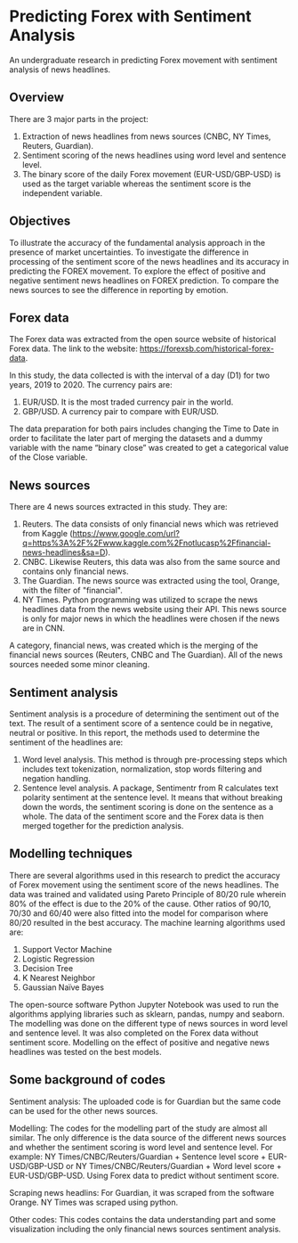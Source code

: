 # Predicting Forex with Sentiment Analysis
An undergraduate research in predicting Forex movement with sentiment analysis of news headlines. 

## Overview
There are 3 major parts in the project: 
1. Extraction of news headlines from news sources (CNBC, NY Times, Reuters, Guardian).
2. Sentiment scoring of the news headlines using word level and sentence level. 
3. The binary score of the daily Forex movement (EUR-USD/GBP-USD) is used as the target variable whereas the sentiment score is the independent variable. 

## Objectives
To illustrate the accuracy of the fundamental analysis approach in the presence of market uncertainties.
To investigate the difference in processing of the sentiment score of the news headlines and its accuracy in predicting the FOREX movement.
To explore the effect of positive and negative sentiment news headlines on FOREX prediction.
To compare the news sources to see the difference in reporting by emotion.

## Forex data
The Forex data was extracted from the open source website of historical Forex data. The link to the website: https://forexsb.com/historical-forex-data. 

In this study, the data collected is with the interval of a day (D1) for two years, 2019 to 2020. The currency pairs are:
1. EUR/USD. It is the most traded currency pair in the world.
2. GBP/USD. A currency pair to compare with EUR/USD.

The data preparation for both pairs includes changing the Time to Date in order to facilitate the later part of merging the datasets and a dummy variable with the name “binary close” was created to get a categorical value of the Close variable. 

## News sources
There are 4 news sources extracted in this study. They are: 
1. Reuters. The data consists of only financial news which was retrieved from Kaggle (https://www.google.com/url?q=https%3A%2F%2Fwww.kaggle.com%2Fnotlucasp%2Ffinancial-news-headlines&sa=D).  
2. CNBC. Likewise Reuters, this data was also from the same source and contains only financial news.
3. The Guardian. The news source was extracted using the tool, Orange, with the filter of "financial". 
4. NY Times. Python programming was utilized to scrape the news headlines data from the news website using their API. This news source is only for major news in which the headlines were chosen if the news are in CNN. 

A category, financial news, was created which is the merging of the financial news sources (Reuters, CNBC and The Guardian). All of the news sources needed some minor cleaning.  

## Sentiment analysis
Sentiment analysis is a procedure of determining the sentiment out of the text. The result of a sentiment score of a sentence could be in negative, neutral or positive. In this report, the methods used to determine the sentiment of the headlines are: 
1. Word level analysis. This method is through pre-processing steps which includes text tokenization, normalization, stop words filtering and negation handling. 
2. Sentence level analysis. A package, Sentimentr from R calculates text polarity sentiment at the sentence level. It means that without breaking down the words, the sentiment scoring is done on the sentence as a whole. 
The data of the sentiment score and the Forex data is then merged together for the prediction analysis. 

## Modelling techniques
There are several algorithms used in this research to predict the accuracy of Forex movement using the sentiment score of the news headlines. The data was trained and validated using Pareto Principle of 80/20 rule wherein 80% of the effect is due to the 20% of the cause. Other ratios of 90/10, 70/30 and 60/40 were also fitted into the model for comparison where 80/20 resulted in the best accuracy. 
The machine learning algorithms used are: 
1. Support Vector Machine 
2. Logistic Regression
3. Decision Tree
4. K Nearest Neighbor
5. Gaussian Naïve Bayes

The open-source software Python Jupyter Notebook was used to run the algorithms applying libraries such as sklearn, pandas, numpy and seaborn. The modelling was done on the different type of news sources in word level and sentence level. It was also completed on the Forex data without sentiment score. Modelling on the effect of positive and negative news headlines was tested on the best models. 

## Some background of codes
Sentiment analysis: 
The uploaded code is for Guardian but the same code can be used for the other news sources. 

Modelling:
The codes for the modelling part of the study are almost all similar. The only difference is the data source of the different news sources and whether the sentiment scoring is word level and sentence level. For example: NY Times/CNBC/Reuters/Guardian + Sentence level score + EUR-USD/GBP-USD or NY Times/CNBC/Reuters/Guardian + Word level score + EUR-USD/GBP-USD. 
Using Forex data to predict without sentiment score. 

Scraping news headlins: 
For Guardian, it was scraped from the software Orange. 
NY Times was scraped using python. 

Other codes: 
This codes contains the data understanding part and some visualization including the only financial news sources sentiment analysis. 
